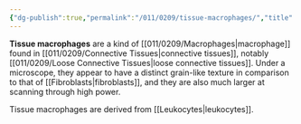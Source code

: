 ```yaml
---
{"dg-publish":true,"permalink":"/011/0209/tissue-macrophages/","title":"Tissue Macrophages","tags":["BIOL422"],"created":"2024-09-26T15:26:42.000-07:00","updated":"2025-01-22T00:57:16.619-08:00"}
---
```


**Tissue macrophages** are a kind of [[011/0209/Macrophages\|macrophage]] found in [[011/0209/Connective Tissues\|connective tissues]], notably [[011/0209/Loose Connective Tissues\|loose connective tissues]]. Under a microscope, they appear to have a distinct grain-like texture in comparison to that of [[Fibroblasts\|fibroblasts]], and they are also much larger at scanning through high power.

Tissue macrophages are derived from [[Leukocytes\|leukocytes]].